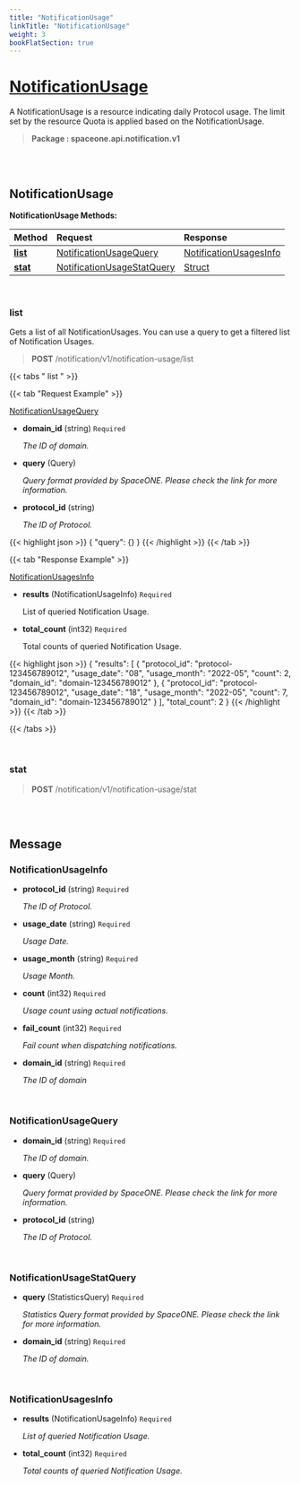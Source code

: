 ```yaml
---
title: "NotificationUsage"
linkTitle: "NotificationUsage"
weight: 3
bookFlatSection: true
---
```

# [NotificationUsage](#NotificationUsage)
A NotificationUsage is a resource indicating daily Protocol usage. The limit set by the resource Quota is applied based on the NotificationUsage.


>  **Package : spaceone.api.notification.v1**

<br>
<br>

## NotificationUsage





**NotificationUsage Methods:**


| Method | Request | Response |
| :----- | :-------- | :-------- |
| [**list**](./NotificationUsage#list) | [NotificationUsageQuery](NotificationUsage#notificationusagequery) | [NotificationUsagesInfo](./NotificationUsage#notificationusagesinfo) |
| [**stat**](./NotificationUsage#stat) | [NotificationUsageStatQuery](NotificationUsage#notificationusagestatquery) | [Struct](./NotificationUsage#struct) |



    
<br>

### list

Gets a list of all NotificationUsages. You can use a query to get a filtered list of Notification Usages.



> **POST** /notification/v1/notification-usage/list
>





 {{< tabs " list " >}}

 {{< tab "Request Example" >}}



[NotificationUsageQuery](./NotificationUsage#notificationusagequery)

* **domain_id** (string)  `Required` 

  *The ID of domain.*


* **query** (Query) 

  *Query format provided by SpaceONE. Please check the link for more information.*


* **protocol_id** (string) 

  *The ID of Protocol.*





{{< highlight json >}}
{
   "query": {}
}
{{< /highlight >}}
{{< /tab >}}


 {{< tab "Response Example" >}}

[NotificationUsagesInfo](#NOTIFICATIONUSAGESINFO)
* **results** (NotificationUsageInfo)  `Required` 

  List of queried Notification Usage.

* **total_count** (int32)  `Required` 

  Total counts of queried Notification Usage.



{{< highlight json >}}
{
   "results": [
       {
           "protocol_id": "protocol-123456789012",
           "usage_date": "08",
           "usage_month": "2022-05",
           "count": 2,
           "domain_id": "domain-123456789012"
       },
       {
           "protocol_id": "protocol-123456789012",
           "usage_date": "18",
           "usage_month": "2022-05",
           "count": 7,
           "domain_id": "domain-123456789012"
       }
   ],
   "total_count": 2
}
{{< /highlight >}}
{{< /tab >}}


{{< /tabs >}}


    
<br>

### stat





> **POST** /notification/v1/notification-usage/stat
>






    


<br>
<br>

## Message



### NotificationUsageInfo
* **protocol_id** (string)  `Required` 

  *The ID of Protocol.*

    
* **usage_date** (string)  `Required` 

  *Usage Date.*

    
* **usage_month** (string)  `Required` 

  *Usage Month.*

    
* **count** (int32)  `Required` 

  *Usage count using actual notifications.*

    
* **fail_count** (int32)  `Required` 

  *Fail count when dispatching notifications.*

    
* **domain_id** (string)  `Required` 

  *The ID of domain*

    <br>

### NotificationUsageQuery
* **domain_id** (string)  `Required` 

  *The ID of domain.*

    
* **query** (Query) 

  *Query format provided by SpaceONE. Please check the link for more information.*

    
* **protocol_id** (string) 

  *The ID of Protocol.*

    <br>

### NotificationUsageStatQuery
* **query** (StatisticsQuery)  `Required` 

  *Statistics Query format provided by SpaceONE. Please check the link for more information.*

    
* **domain_id** (string)  `Required` 

  *The ID of domain.*

    <br>

### NotificationUsagesInfo
* **results** (NotificationUsageInfo)  `Required` 

  *List of queried Notification Usage.*

    
* **total_count** (int32)  `Required` 

  *Total counts of queried Notification Usage.*

    <br>
